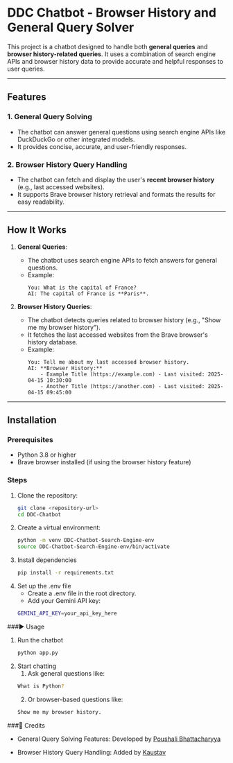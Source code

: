# DDC Chatbot - Browser History and General Query Solver

This project is a chatbot designed to handle both **general queries** and **browser history-related queries**. It uses a combination of search engine APIs and browser history data to provide accurate and helpful responses to user queries.

---

## Features

### 1. **General Query Solving**
- The chatbot can answer general questions using search engine APIs like DuckDuckGo or other integrated models.
- It provides concise, accurate, and user-friendly responses.

### 2. **Browser History Query Handling**
- The chatbot can fetch and display the user's **recent browser history** (e.g., last accessed websites).
- It supports Brave browser history retrieval and formats the results for easy readability.

---

## How It Works

1. **General Queries**:
   - The chatbot uses search engine APIs to fetch answers for general questions.
   - Example:
     ```
     You: What is the capital of France?
     AI: The capital of France is **Paris**.
     ```

2. **Browser History Queries**:
   - The chatbot detects queries related to browser history (e.g., "Show me my browser history").
   - It fetches the last accessed websites from the Brave browser's history database.
   - Example:
     ```
     You: Tell me about my last accessed browser history.
     AI: **Browser History:**
         - Example Title (https://example.com) - Last visited: 2025-04-15 10:30:00
         - Another Title (https://another.com) - Last visited: 2025-04-15 09:45:00
     ```

---

## Installation

### Prerequisites
- Python 3.8 or higher
- Brave browser installed (if using the browser history feature)

### Steps
1. Clone the repository:
   ```bash
   git clone <repository-url>
   cd DDC-Chatbot
   ```
2. Create a virtual environment:
   ```bash
   python -m venv DDC-Chatbot-Search-Engine-env
   source DDC-Chatbot-Search-Engine-env/bin/activate
   ```
3. Install dependencies
   ```bash
   pip install -r requirements.txt
   ```
4. Set up the .env file
   - Create a .env file in the root directory.
   - Add your Gemini API key:
    ```bash
   GEMINI_API_KEY=your_api_key_here
   ```
###▶️ Usage
1. Run the chatbot
   ```bash
   python app.py

   ```
2. Start chatting
   1. Ask general questions like:
   ```bash
   What is Python?

   ```
   2. Or browser-based questions like:
   ```bash
   Show me my browser history.

   ```

###👥 Credits
* General Query Solving Features: Developed by [Poushali Bhattacharyya](https://github.com/Poushali-02)

* Browser History Query Handling: Added by [Kaustav](https://github.com/Kaustav-coder-hub)

